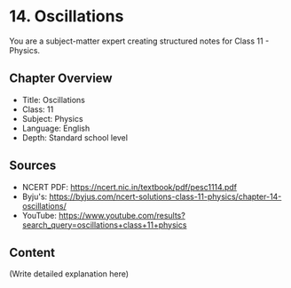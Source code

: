 # 14. Oscillations

You are a subject-matter expert creating structured notes for Class 11 - Physics.

## Chapter Overview
- Title: Oscillations
- Class: 11
- Subject: Physics
- Language: English
- Depth: Standard school level

## Sources
- NCERT PDF: https://ncert.nic.in/textbook/pdf/pesc1114.pdf
- Byju's: https://byjus.com/ncert-solutions-class-11-physics/chapter-14-oscillations/
- YouTube: https://www.youtube.com/results?search_query=oscillations+class+11+physics

## Content
(Write detailed explanation here)
